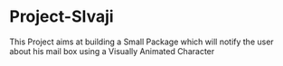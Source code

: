 # Project-SIvaji
This Project aims at building a Small Package which will notify the user about his mail box using a Visually Animated Character
